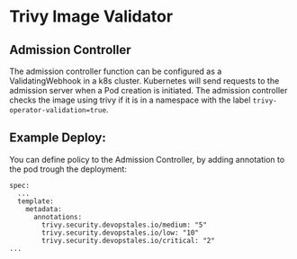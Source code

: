 # Trivy Image Validator

## Admission Controller
The admission controller function can be configured as a ValidatingWebhook in a k8s cluster. Kubernetes will send requests to the admission server when a Pod creation is initiated. The admission controller checks the image using trivy if it is in a namespace with the label `trivy-operator-validation=true`.

## Example Deploy:
You can define policy to the Admission Controller, by adding annotation to the pod trough the deployment:

```
spec:
  ...
  template:
    metadata:
      annotations:
        trivy.security.devopstales.io/medium: "5"
        trivy.security.devopstales.io/low: "10"
        trivy.security.devopstales.io/critical: "2"
...
```